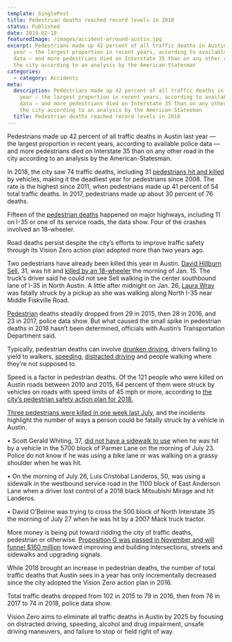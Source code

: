 ```yaml
---
template: SinglePost
title: Pedestrian deaths reached record levels in 2018
status: Published
date: 2019-02-18
featuredImage: /images/accident-arround-austin.jpg
excerpt: Pedestrians made up 42 percent of all traffic deaths in Austin last
  year — the largest proportion in recent years, according to available police
  data — and more pedestrians died on Interstate 35 than on any other road in
  the city according to an analysis by the American-Statesman
categories:
  - category: Accidents
meta:
  description: Pedestrians made up 42 percent of all traffic deaths in Austin last
    year — the largest proportion in recent years, according to available police
    data — and more pedestrians died on Interstate 35 than on any other road in
    the city according to an analysis by the American-Statesman
  title: Pedestrian deaths reached record levels in 2018
---
```

<!--StartFragment-->

Pedestrians made up 42 percent of all traffic deaths in Austin last year — the largest proportion in recent years, according to available police data — and more pedestrians died on Interstate 35 than on any other road in the city according to an analysis by the American-Statesman.

In 2018, the city saw 74 traffic deaths, including 31 [pedestrians hit and killed](/practice-areas/wrongful-death-attorney/) by vehicles, making it the deadliest year for pedestrians since 2008. The rate is the highest since 2011, when pedestrians made up 41 percent of 54 total traffic deaths. In 2017, pedestrians made up about 30 percent of 76 deaths.

Fifteen of the [pedestrian deaths](/practice-areas/wrongful-death-attorney/) happened on major highways, including 11 on I-35 or one of its service roads, the data show. Four of the crashes involved an 18-wheeler.

Road deaths persist despite the city’s efforts to improve traffic safety through its Vision Zero action plan adopted more than two years ago.

Two pedestrians have already been killed this year in Austin. [David Hillburn Sell,](https://www.statesman.com/article/20190118/NEWS/190118724) 31, was hit and [killed by an 18-wheeler](/practice-areas/truck-accident-lawyer/) the morning of Jan. 15. The truck’s driver said he could not see Sell walking in the center southbound lane of I-35 in North Austin. A little after midnight on Jan. 26, [Laura Wray](https://www.statesman.com/news/20190129/police-id-pedestrian-killed-while-trying-to-cross-i-35) was fatally struck by a pickup as she was walking along North I-35 near Middle Fiskville Road.

[Pedestrian](/practice-areas/pedestrian-accident-lawyers/) deaths steadily dropped from 29 in 2015, then 28 in 2016, and 23 in 2017, police data show. But what caused the small spike in pedestrian deaths in 2018 hasn’t been determined, officials with Austin’s Transportation Department said.

Typically, pedestrian deaths can involve [drunken driving](/practice-areas/drunk-driving-accident-lawyer/), drivers failing to yield to walkers, [speeding](/blog/dangers-speeding/), [distracted driving](/practice-areas/distracted-driver/) and people walking where they’re not supposed to.

Speed is a factor in pedestrian deaths. Of the 121 people who were killed on Austin roads between 2010 and 2015, 64 percent of them were struck by vehicles on roads with speed limits of 45 mph or more, according to [the city’s pedestrian safety action plan for 2018.](https://www.austintexas.gov/sites/default/files/files/Transportation/Pedestrian_Safety_Action_Plan_1-11-18.pdf)

[Three pedestrians were killed in one week last July,](https://www.statesman.com/news/20180728/use-crosswalks-slow-down-city-urges-caution-after-pedestrian-deaths/1) and the incidents highlight the number of ways a person could be fatally struck by a vehicle in Austin.

• Scott Gerald Whiting, 37, [did not have a sidewalk to use](https://www.statesman.com/NEWS/20180823/Police-identify-pedestrian-who-they-say-was-killed-in-Northwest-Austin-hit-and-run) when he was hit by a vehicle in the 5700 block of Parmer Lane on the morning of July 23. Police do not know if he was using a bike lane or was walking on a grassy shoulder when he was hit.

• On the morning of July 26, Luis Cristobal Landeros, 50, was using a sidewalk in the westbound service road in the 1100 block of East Anderson Lane when a driver lost control of a 2018 black Mitsubishi Mirage and hit Landeros.

• David O’Beirne was trying to cross the 500 block of North Interstate 35 the morning of July 27 when he was hit by a 2007 Mack truck tractor.

More money is being put toward ridding the city of traffic deaths, pedestrian or otherwise. [Proposition G was passed in November and will funnel $160 million](https://www.austintexas.gov/sites/default/files/files/Finance/CFO/2018-Bond/Prop_G_Transportation_Infrastructure.pdf) toward improving and building intersections, streets and sidewalks and upgrading signals.

While 2018 brought an increase in pedestrian deaths, the number of total traffic deaths that Austin sees in a year has only incrementally decreased since the city adopted the Vision Zero action plan in 2016.

Total traffic deaths dropped from 102 in 2015 to 79 in 2016, then from 76 in 2017 to 74 in 2018, police data show.

Vision Zero aims to eliminate all traffic deaths in Austin by 2025 by focusing on distracted driving, speeding, alcohol and drug impairment, unsafe driving maneuvers, and failure to stop or field right of way.

<!--EndFragment-->